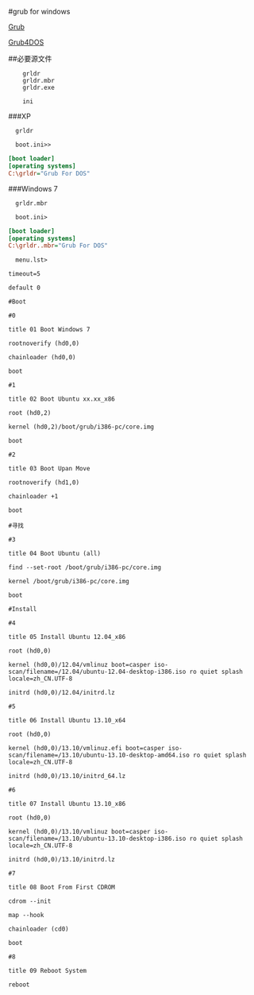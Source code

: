 #grub for windows

[Grub](http://www.gnu.org/software/grub/)

[Grub4DOS](http://sourceforge.net/projects/grub4dos/files/GRUB4DOS/)

##必要源文件

		grldr
		grldr.mbr
		grldr.exe

		ini

###XP

      grldr

      boot.ini>>
```ini
[boot loader]
[operating systems]
C:\grldr="Grub For DOS"
```

###Windows 7

      grldr.mbr

      boot.ini>
```ini
[boot loader]
[operating systems]
C:\grldr..mbr="Grub For DOS"
```

      menu.lst>
```lst
timeout=5

default 0

#Boot

#0

title 01 Boot Windows 7

rootnoverify (hd0,0)

chainloader (hd0,0)

boot

#1

title 02 Boot Ubuntu xx.xx_x86

root (hd0,2)

kernel (hd0,2)/boot/grub/i386-pc/core.img

boot

#2

title 03 Boot Upan Move

rootnoverify (hd1,0)

chainloader +1

boot

#寻找

#3

title 04 Boot Ubuntu (all)

find --set-root /boot/grub/i386-pc/core.img

kernel /boot/grub/i386-pc/core.img

boot

#Install

#4

title 05 Install Ubuntu 12.04_x86

root (hd0,0)

kernel (hd0,0)/12.04/vmlinuz boot=casper iso-scan/filename=/12.04/ubuntu-12.04-desktop-i386.iso ro quiet splash  locale=zh_CN.UTF-8

initrd (hd0,0)/12.04/initrd.lz

#5

title 06 Install Ubuntu 13.10_x64

root (hd0,0)

kernel (hd0,0)/13.10/vmlinuz.efi boot=casper iso-scan/filename=/13.10/ubuntu-13.10-desktop-amd64.iso ro quiet splash  locale=zh_CN.UTF-8

initrd (hd0,0)/13.10/initrd_64.lz

#6

title 07 Install Ubuntu 13.10_x86

root (hd0,0)

kernel (hd0,0)/13.10/vmlinuz boot=casper iso-scan/filename=/13.10/ubuntu-13.10-desktop-i386.iso ro quiet splash  locale=zh_CN.UTF-8

initrd (hd0,0)/13.10/initrd.lz

#7

title 08 Boot From First CDROM

cdrom --init

map --hook

chainloader (cd0)

boot

#8

title 09 Reboot System

reboot
```